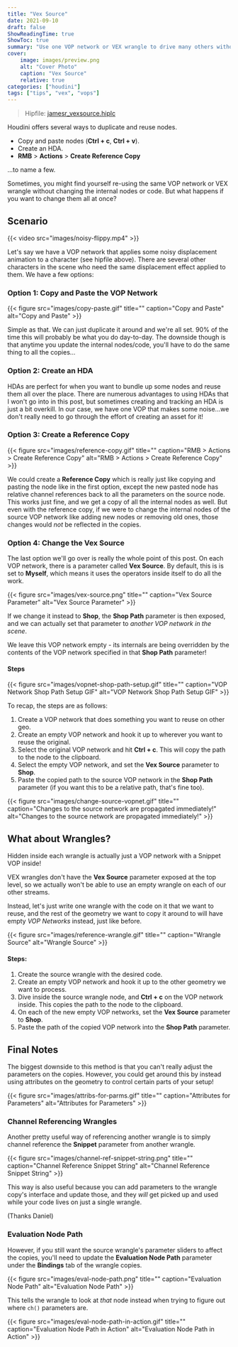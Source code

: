 ```yaml
---
title: "Vex Source"
date: 2021-09-10
draft: false
ShowReadingTime: true
ShowToc: true
summary: "Use one VOP network or VEX wrangle to drive many others without channel referencing"
cover:
    image: images/preview.png
    alt: "Cover Photo"
    caption: "Vex Source"
    relative: true
categories: ["houdini"]
tags: ["tips", "vex", "vops"]
---
```


> Hipfile: [jamesr_vexsource.hiplc](houdini/hip/jamesr_vexsource.hiplc)

Houdini offers several ways to duplicate and reuse nodes.

- Copy and paste nodes (**Ctrl + c**, **Ctrl + v**).
- Create an HDA.
- **RMB** > **Actions** > **Create Reference Copy**

...to name a few.

Sometimes, you might find yourself re-using the same VOP network or VEX wrangle without changing the internal nodes or code. But what happens if you want to change them all at once?

## Scenario

{{< video src="images/noisy-flippy.mp4" >}}

Let's say we have a VOP network that applies some noisy displacement animation to a character (see hipfile above). There are several other characters in the scene who need the same displacement effect applied to them. We have a few options:

### Option 1: Copy and Paste the VOP Network

{{< figure src="images/copy-paste.gif" title="" caption="Copy and Paste" alt="Copy and Paste" >}}

Simple as that. We can just duplicate it around and we're all set. 90% of the time this will probably be what you do day-to-day. The downside though is that anytime you update the internal nodes/code, you'll have to do the same thing to all the copies...

### Option 2: Create an HDA

HDAs are perfect for when you want to bundle up some nodes and reuse them all over the place. There are numerous advantages to using HDAs that I won't go into in this post, but sometimes creating and tracking an HDA is just a bit overkill. In our case, we have one VOP that makes some noise...we don't really need to go through the effort of creating an asset for it!

### Option 3: Create a Reference Copy

{{< figure src="images/reference-copy.gif" title="" caption="RMB > Actions > Create Reference Copy" alt="RMB > Actions > Create Reference Copy" >}}

We could create a **Reference Copy** which is really just like copying and pasting the node like in the first option, except the new pasted node has relative channel references back to all the parameters on the source node. This works just fine, and we get a copy of all the internal nodes as well. But even with the reference copy, if we were to change the internal nodes of the source VOP network like adding new nodes or removing old ones, those changes would
*not* be reflected in the copies.

### Option 4: Change the Vex Source

The last option we'll go over is really the whole point of this post. On each VOP network, there is a parameter called **Vex Source**. By default, this is is set to **Myself**, which means it uses the operators inside itself to do all the work.

{{< figure src="images/vex-source.png" title="" caption="Vex Source Parameter" alt="Vex Source Parameter" >}}

If we change it instead to **Shop**, the **Shop Path** parameter is then exposed, and we can actually set that parameter to *another VOP network in the scene*.

We leave this VOP network empty - its internals are being overridden by the contents of the VOP network specified in that **Shop Path** parameter!

#### Steps

{{< figure src="images/vopnet-shop-path-setup.gif" title="" caption="VOP Network Shop Path Setup GIF" alt="VOP Network Shop Path Setup GIF" >}}

To recap, the steps are as follows:
1. Create a VOP network that does something you want to reuse on other geo.
2. Create an empty VOP network and hook it up to wherever you want to reuse the original.
3. Select the original VOP network and hit **Ctrl + c**. This will copy the path
   to the node to the clipboard.
4. Select the empty VOP network, and set the **Vex Source** parameter to **Shop**.
5. Paste the copied path to the source VOP network in the **Shop Path**
   parameter (if you want this to be a relative path, that's fine too).

{{< figure src="images/change-source-vopnet.gif" title="" caption="Changes to the source network are propagated immediately!" alt="Changes to the source network are propagated immediately!" >}}

## What about Wrangles?

Hidden inside each wrangle is actually just a VOP network with a Snippet VOP inside!

VEX wrangles don't have the **Vex Source** parameter exposed at the top level, so we actually won't be able to use an empty wrangle on each of our other streams.

Instead, let's just write one wrangle with the code on it that we want to reuse, and the rest of the geometry we want to copy it around to will have empty *VOP Networks* instead, just like before.

{{< figure src="images/reference-wrangle.gif" title="" caption="Wrangle Source" alt="Wrangle Source" >}}

#### Steps:

1. Create the source wrangle with the desired code.
2. Create an empty VOP network and hook it up to the other geometry we want to process.
3. Dive inside the source wrangle node, and **Ctrl + c** on the VOP network inside. This copies the path to the node to the clipboard.
4. On each of the new empty VOP networks, set the **Vex Source** parameter to **Shop**.
5. Paste the path of the copied VOP network into the **Shop Path** parameter.

## Final Notes

The biggest downside to this method is that you can't really adjust the parameters on the copies. However, you could get around this by instead using attributes on the geometry to control certain parts of your setup!

{{< figure src="images/attribs-for-parms.gif" title="" caption="Attributes for Parameters" alt="Attributes for Parameters" >}}

### Channel Referencing Wrangles

Another pretty useful way of referencing another wrangle is to simply channel reference the **Snippet** parameter from another wrangle.

{{< figure src="images/channel-ref-snippet-string.png" title="" caption="Channel Reference Snippet String" alt="Channel Reference Snippet String" >}}

This way is also useful because you can add parameters to the wrangle copy's interface and update those, and they *will* get picked up and used while your code lives on just a single wrangle.

(Thanks Daniel)

### Evaluation Node Path
However, if you still want the source wrangle's parameter sliders to affect the copies, you'll need to update the **Evaluation Node Path** parameter under the **Bindings** tab of the wrangle copies.

{{< figure src="images/eval-node-path.png" title="" caption="Evaluation Node Path" alt="Evaluation Node Path" >}}

This tells the wrangle to look at *that* node instead when trying to figure out where `ch()` parameters are.

{{< figure src="images/eval-node-path-in-action.gif" title="" caption="Evaluation Node Path in Action" alt="Evaluation Node Path in Action" >}}
